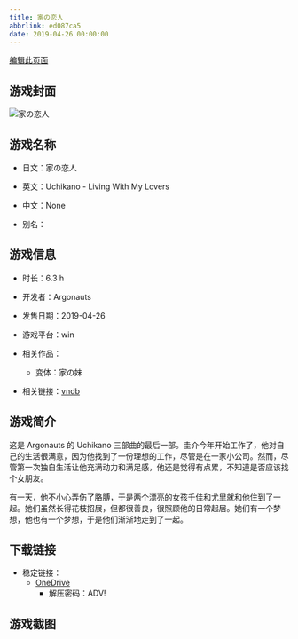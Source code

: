 ```yaml
---
title: 家の恋人
abbrlink: ed087ca5
date: 2019-04-26 00:00:00
---
```

[编辑此页面](https://github.com/ACG-3/ADV3-source/blob/main/source/_posts/games/%E5%AE%B6%E3%81%AE%E6%81%8B%E4%BA%BA.md)

## 游戏封面

![家の恋人](https://pan.timero.xyz/d/onedrive/img_lib_001/%E5%AE%B6%E3%81%AE%E6%81%8B%E4%BA%BA_cover.avif)


## 游戏名称

- 日文：家の恋人
- 英文：Uchikano - Living With My Lovers
- 中文：None

- 别名：


## 游戏信息

- 时长：6.3 h
- 开发者：Argonauts
- 发售日期：2019-04-26
- 游戏平台：win
- 相关作品：
   - 变体：家の妹

- 相关链接：[vndb](https://vndb.org/v22726)


## 游戏简介

这是 Argonauts 的 Uchikano 三部曲的最后一部。圭介今年开始工作了，他对自己的生活很满意，因为他找到了一份理想的工作，尽管是在一家小公司。然而，尽管第一次独自生活让他充满动力和满足感，他还是觉得有点累，不知道是否应该找个女朋友。

有一天，他不小心弄伤了胳膊，于是两个漂亮的女孩千佳和尤里就和他住到了一起。她们虽然长得花枝招展，但都很善良，很照顾他的日常起居。她们有一个梦想，他也有一个梦想，于是他们渐渐地走到了一起。




## 下载链接

- 稳定链接：
    - [OneDrive](https://pan.timero.xyz/onedrive/adv_lib_001/%E5%AE%B6%E3%81%AE%E6%81%8B%E4%BA%BA)
        - 解压密码：ADV!



## 游戏截图


